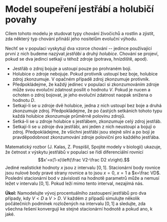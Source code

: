 # Model soupeření jestřábí a holubičí povahy


Cílem tohoto modelu je studovat typy chování živočichů a rostlin a
zjistit, zda některý typ chování přináší jeho nositelům evoluční
výhodu.

Nechť se v populaci vyskytují dva vzorce chování -- jedince
používající první z nich budeme nazývat *jestřábi* a druhý
*holubice*. Chování se projeví, pokud se dva jedinci setkají
u téhož zdroje (potrava, hnízdiště, apod). 

* Jestřáb o zdroj bojuje a ustoupí pouze po prohraném boji.
* Holubice o zdroje nebojuje. Pokud protivník ustoupí bez boje,
  holubice zdroj zkonzumuje. V opačném případě zdroj zkonzumuje
  protivník.
* Předpokládejme, že každý jedinec v populaci si zkonzumováním
  zdroje může svou evoluční zdatnost posílit o hodnotu $V$. Pokud
  je nucen a ochoten o zdroj bojovat, je jeho evoluční zdatnost naopak
  snížena o hodnotu $D$. 
* Setkají-li se u zdroje dvě holubice, jedna z nich ustoupí bez boje
  a druhá zkonzumuje zdroj. Předpokládejme, že po častých setkáních
  tohoto typu každá holubice zkonzumuje průměrně polovinu zdrojů.
* Setká-li se u zdroje holubice s jestřábem, zkonzumuje celý zdroj
  jestřáb.
* Setkají-li se u zdroje dva jestřábi, ani jeden z nich neustoupí
  a bojují o zdroj. Předpokládejme, že všichni jestřábi jsou stejně
  silní a po boji je pravděpodobnost zkonzumování zdroje poloviční pro
  každého jestřába.

Matematický rozbor (J. Kalas, Z. Pospíšil, Spojité modely v biologii)
ukazuje, že četnost $x$ výskytu jestřábů v populaci se řídí
diferenciální rovnicí
$$x'=x(1-x)\left(\frac V2-\frac D2 x\right).$$
Jediné realistické hodnoty $x$ jsou z intervalu $[0,1]$.  Stacionární
body rovnice jsou nulové body pravé strany rovnice a to jsou $x=0$,
$x=1$ a $x=\frac VD$. Poslední stacionární bod v závislosti na hodnotě
parametrů může a nemusí ležet v intervalu $[0,1]$. Pokud leží mimo
tento interval, nezajímá nás.


**Úkol:** Namodelujte vývoj procentuálního zastoupení jestřábů pro dva případy, kdy $V<D$ a $V>D$. V každém z případů simulujte několik počátečních podmínek rozložených na intervalu $[0,1]$ a sledujte, zda všechna řešení konvergují ke stejné stacionární hodnotě a pokud ano, k jaké.
